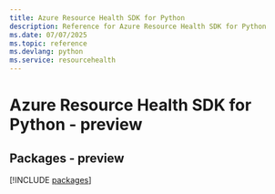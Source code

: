 ```yaml
---
title: Azure Resource Health SDK for Python
description: Reference for Azure Resource Health SDK for Python
ms.date: 07/07/2025
ms.topic: reference
ms.devlang: python
ms.service: resourcehealth
---
```

# Azure Resource Health SDK for Python - preview
## Packages - preview
[!INCLUDE [packages](resource-health-index.md)]